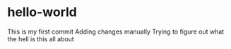 # hello-world
This is my first commit
Adding changes manually
Trying to figure out what the hell is this all about

